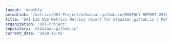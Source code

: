 ```yaml
---
layout: 'monthly'
permalink: '/metrics/HDI-Project/mlbazaar.github.io/MONTHLY-REPORT-2018-12-01/'
title: 'DAI Lab OSS Metrics Metrics report for mlbazaar.github.io | MONTHLY-REPORT-2018-12-01'
organization: 'HDI-Project'
repository: 'mlbazaar.github.io'
current_date: '2018-12-01'
---
```

